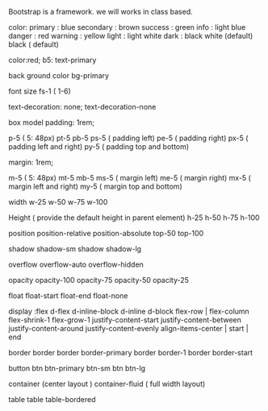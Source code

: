 Bootstrap is a framework. we will works in class based.

color:
primary : blue
secondary : brown
success : green
info : light blue
danger : red
warning : yellow
light : light white
dark : black
white (default)
black ( default)

color:red;
b5:
text-primary

back ground color
bg-primary

font size
fs-1 ( 1-6)

text-decoration: none;
text-decoration-none

box model
padding: 1rem;

p-5 ( 5: 48px)
pt-5
pb-5
ps-5 ( padding left)
pe-5 ( padding right)
px-5 ( padding left and right)
py-5 ( padding top and bottom)

margin: 1rem;

m-5 ( 5: 48px)
mt-5
mb-5
ms-5 ( margin left)
me-5 ( margin right)
mx-5 ( margin left and right)
my-5 ( margin top and bottom)

width
w-25
w-50
w-75
w-100

Height ( provide the default height in parent element)
h-25
h-50
h-75
h-100

position
position-relative
position-absolute
top-50
top-100

shadow
shadow-sm
shadow
shadow-lg

overflow
overflow-auto
overflow-hidden

opacity
opacity-100
opacity-75
opacity-50
opacity-25

float
float-start
float-end
float-none

display :flex
d-flex
d-inline-block
d-inline
d-block
flex-row | flex-column
flex-shrink-1
flex-grow-1
justify-content-start
justify-content-between
justify-content-around
justify-content-evenly
align-items-center | start | end

border
border
border border-primary
border border-1
border border-start

button
btn btn-primary
btn-sm
btn
btn-lg

container (center layout )
container-fluid ( full width layout)

table
table table-bordered
